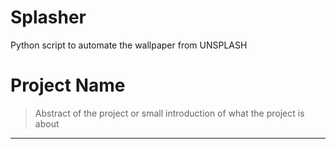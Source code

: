 # Splasher
Python script to automate the wallpaper from UNSPLASH
# Project Name
> Abstract of the project or small introduction of what the project is about
<hr>
